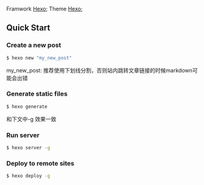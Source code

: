 Framwork [Hexo](https://hexo.io/);
Theme [Hexo](https://theme-next.js.org/);

## Quick Start

### Create a new post

``` bash
$ hexo new "my_new_post"
```

my_new_post: 推荐使用下划线分割，否则站内跳转文章链接的时候markdown可能会出错

### Generate static files

``` bash
$ hexo generate
```
和下文中-g 效果一致

### Run server

``` bash
$ hexo server -g
```

### Deploy to remote sites

``` bash
$ hexo deploy -g
```
